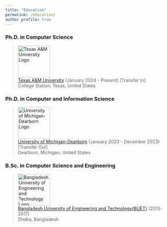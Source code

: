 ```yaml
---
title: "Education"
permalink: /education/
author_profile: true
---
```


### Ph.D. in Computer Science
> [<img src="https://upload.wikimedia.org/wikipedia/commons/thumb/e/ee/Texas_A%26M_University_logo.svg/1246px-Texas_A%26M_University_logo.svg.png"  alt="Texas A&M University Logo" width="100px" height="100px">](https://www.tamu.edu/) <br>
> [Texas A&M University](https://www.tamu.edu/) (January 2024 - Present) [Transfer In] <br>
> College Station, Texas, United States

### Ph.D. in Computer and Information Science
> [<img src="https://umdearborn.edu/sites/default/files/styles/large/public/2023-05/UM-Dearborn_Logo-Hex.png" alt="University of Michigan-Dearborn Logo" width="100px" height="100px">](https://umdearborn.edu/) <br>
> [University of Michigan-Dearborn](https://umdearborn.edu/) (January 2023 - December 2023) [Transfer Out] <br>
> Dearborn, Michigan, United States

### B.Sc. in Computer Science and Engineering
> [<img src="https://upload.wikimedia.org/wikipedia/en/d/da/BUET_LOGO.svg" alt="Bangladesh University of Engineering and Technology Logo" width="100px" height="100px">](https://buet.ac.bd) <br>
> [Bangladesh University of Engineering and Technology(BUET)](https://buet.ac.bd) (2013- 2017) <br>
> Dhaka, Bangladesh

<!-- ### Higher-Secondary School Certificate (HSC)
> <img src="https://scontent-dfw5-2.xx.fbcdn.net/v/t39.30808-6/359780721_656232833188766_8458530289780339767_n.jpg?_nc_cat=104&ccb=1-7&_nc_sid=6ee11a&_nc_ohc=RFaZWll1klwQ7kNvgH98Tte&_nc_ht=scontent-dfw5-2.xx&oh=00_AYApjMY4g1FG0StVvL_-becj-8j-YzRNmkGHz6MxNKLP4g&oe=66A36E0E" alt="Bangladesh University of Engineering and Technology Logo" width="50px" height="50px"> <br>
> Govt. Mahtab Uddin Degree College (2010-2012) <br>
> Kaliganj, Jhenaidah, Bangladesh

### Secondary School Certificate (SSC) 
> Chaprail Secondary School (2008-2010) <br>
> Kaliganj, Jhenaidah, Bangladesh -->